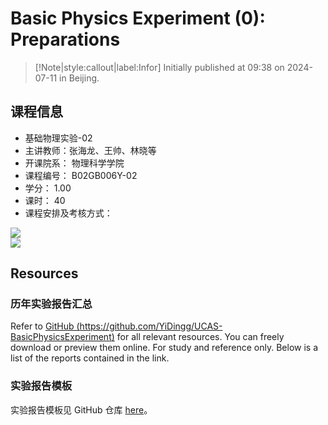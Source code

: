 # Basic Physics Experiment (0): Preparations

> [!Note|style:callout|label:Infor]
Initially published at 09:38 on 2024-07-11 in Beijing.


## 课程信息

- 基础物理实验-02
- 主讲教师：张海龙、王帅、林晓等
- 开课院系：	物理科学学院
- 课程编号：	B02GB006Y-02
- 学分：	1.00
- 课时：	40
- 课程安排及考核方式：
<div class="center"><img src="https://imagebank-0.oss-cn-beijing.aliyuncs.com/VS-PicGo/2024-08-23-16-55-08_BPE(0)-Preparations.jpg"/></div>
<div class="center"><img src="https://imagebank-0.oss-cn-beijing.aliyuncs.com/VS-PicGo/2024-08-27-15-15-08_BPE(0)-Preparations.jpg"/></div>


<!-- <div class="center"><img src="https://imagebank-0.oss-cn-beijing.aliyuncs.com/VS-PicGo/2024-08-23-16-52-59_BPE(0)-Preparations.jpg"/></div> -->



## Resources

### 历年实验报告汇总

Refer to [GitHub (https://github.com/YiDingg/UCAS-BasicPhysicsExperiment)](https://github.com/YiDingg/UCAS-BasicPhysicsExperiment) for all relevant resources.
You can freely download or preview them online. For study and reference only. Below is a list of the reports contained in the link.


### 实验报告模板

实验报告模板见 GitHub 仓库 [here](https://github.com/YiDingg/LatexNotes/tree/main/Templates/%5BBPE%5DTemplate)。


<!-- - 物理实验讲义与相关资料：
  - [国科大在线](https://mooc.mooc.ucas.edu.cn/mooc2-ans/mooc2-ans/mycourse/stu?courseid=350140000011235&clazzid=350140000015441&cpi=350140000168546&enc=8b6aff5e5d9ab66828e442920e02decc&t=1725423560960&pageHeader=3&v=0)
- 辅导资料：
  - [物理实验基础.pdf](https://www.writebug.com/static/uploads/2024/8/26/b42b3ac87db6c5f377d3cd92d73f44fc.pdf)
  - [数据分析讲义.pdf](https://www.writebug.com/static/uploads/2024/8/26/e172607a4f225c03c32d06404fdc30d3.pdf)
 -->
